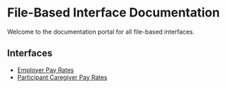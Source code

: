 # File-Based Interface Documentation

Welcome to the documentation portal for all file-based interfaces.

## Interfaces

- [Employer Pay Rates](employer-pay-rates.md)
- [Participant Caregiver Pay Rates](participant-caregiver-pay-rates.md)